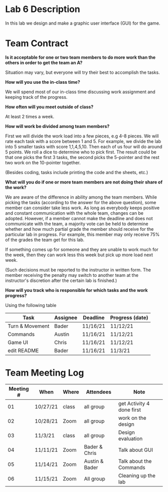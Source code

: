 # Lab 6 Description
In this lab we design and make a graphic user interface (GUI) for the game.

# Team Contract

**Is it acceptable for one or two team members to do more work than the others
in order to get the team an A?**

Situation may vary, but everyone will try their best to accomplish the tasks.

**How will you use the in-class time?**

We will spend most of our in-class time discussing work
assignment and keeping track of the progress.

**How often will you meet outside of class?**

At least 2 times a week.

**How will work be divided among team members?**

First we will divide the work load into a few pieces, e.g 4-8
pieces. We will rate each task with a score between 1 and 5. For example, we
divide the lab into 5 smaller tasks with score 1,1,4,5,10. Then each of us four
will do around 5 points. We roll a dice to determine who to pick first.  The
result could be that one picks the first 3 tasks, the second picks the
5-pointer and the rest two work on the 10-pointer together.

(Besides coding, tasks include printing the code and the sheets, etc.)

**What will you do if one or more team members are not doing their share of the work?**

We are aware of the difference in ability among the team
members. While picking the tasks (according to the answer for the above
question), some member can consider take less work. As long as everybody keeps
positive and constant communication with the whole team, changes can be
adopted. However, if a member cannot make the deadline and does not communicate
with the team, a majority vote can be held to determine whether and how much
partial grade the member should receive for the particular lab in progress. For
example, this member may only receive 75% of the grades the team get for this
lab.

If something comes up for someone and they are unable to work much for the week,
then they can work less this week but pick up more load next week.

(Such decisions must be reported to the instructor in written form. The member
receiving the penalty may switch to another team at the instructor's discretion
after the certain lab is finished.)


**How will you track who is responsible for which tasks and the work progress?**

Using the following table

| Task | Assignee | Deadline | Progress (date) |
|---|---|---|---|
| Turn & Movement | Bader | 11/16/21 | 11/12/21|
| Commands | Austin | 11/16/21 | 11/12/21|
| Game UI | Chris | 11/16/21 | 11/12/21|
| edit README | Bader | 11/16/21 | 11/3/21 |


# Team Meeting Log

| Meeting # | When | Where | Attendees | Note |
|---|---|---|---|---|
| 01 | 10/27/21 | class | all group | get Activity 4 done first |
| 02 | 10/28/21 | Zoom | all group | work on the design |
| 03 | 11/3/21 | class | all group | Design evaluation | 
| 04 | 11/11/21 | Zoom | Bader & Chris | Talk about GUI |
| 05 | 11/14/21 | Zoom | Austin & Bader | Talk about the Commands |  
| 06 | 11/15/21 | Zoom | All group | Cleaning up the lab |
